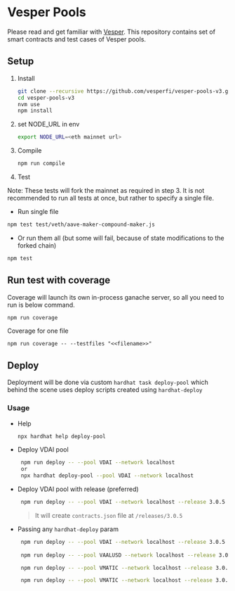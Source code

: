 # Vesper Pools

Please read and get familiar with [Vesper](https://docs.vesper.finance/). This repository contains set of smart contracts and test cases of Vesper pools.

## Setup

1. Install

   ```sh
   git clone --recursive https://github.com/vesperfi/vesper-pools-v3.git
   cd vesper-pools-v3
   nvm use
   npm install
   ```
2. set NODE_URL in env
    ```sh
    export NODE_URL=<eth mainnet url>
    ```
3. Compile

   ```sh
   npm run compile
   ```
4. Test

Note: These tests will fork the mainnet as required in step 3. It is not recommended to run all tests at once, but rather to specify a single file.

  - Run single file
   ```sh
   npm test test/veth/aave-maker-compound-maker.js
   ```

  - Or run them all (but some will fail, because of state modifications to the forked chain)
   ```sh
   npm test
   ```

## Run test with coverage

Coverage will launch its own in-process ganache server, so all you need to run is below command.
```sh
npm run coverage
```
Coverage for one file
```
npm run coverage -- --testfiles "<<filename>>"
```
## Deploy

Deployment will be done via custom `hardhat task deploy-pool` which behind the scene uses deploy scripts created using `hardhat-deploy`
### Usage
* Help
   ```bash
   npx hardhat help deploy-pool
   ```
* Deploy VDAI pool
  ```bash
   npm run deploy -- --pool VDAI --network localhost
   or
   npx hardhat deploy-pool --pool VDAI --network localhost
  ```

* Deploy VDAI pool with release (preferred)
  
  ```bash
   npm run deploy -- --pool VDAI --network localhost --release 3.0.5
  ```
  > It will create `contracts.json` file at `/releases/3.0.5`
* Passing any `hardhat-deploy` param
  ```bash
   npm run deploy -- --pool VDAI --network localhost --release 3.0.5 -- deploy-params '{"tags": "VDAI", gasprice: "25000000000"}'
   
   npm run deploy -- --pool VAALUSD --network localhost --release 3.0.21 --deploy-params '{"tags": "deploy-vPool", "gasprice":"100000000000"}'

   npm run deploy -- --pool VMATIC --network localhost --release 3.0.22 --targetchain polygon --deploy-params '{"tags": "deploy-vPool", "gasprice":"31000000000"}' --pool-params '{"rewardsToken": ["0x09C5a4BCA808bD1ba2b8E6B3aAF7442046B4ca5B"]}' 

   npm run deploy -- --pool VMATIC --network localhost --release 3.0.22 --targetchain polygon --deploy-params '{"tags": "deploy-strategy", "gasprice":"30000000000"}' --strategy-params '{"name": "AaveStrategyPolygonWMATIC", "collateralToken": "WMATIC"}' 

 ```
